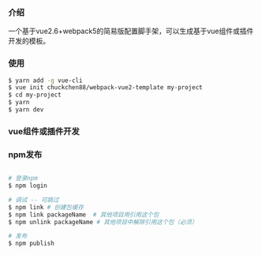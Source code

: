 ### 介绍

一个基于vue2.6+webpack5的简易版配置脚手架，可以生成基于vue组件或插件开发的模板。

### 使用
``` bash
$ yarn add -g vue-cli
$ vue init chuckchen88/webpack-vue2-template my-project
$ cd my-project
$ yarn
$ yarn dev
```

### vue组件或插件开发


### npm发布
``` bash

# 登录npm
$ npm login

# 调试 -- 可跳过
$ npm link # 创建包缓存
$ npm link packageName  # 其他项目用引用这个包
$ npm unlink packageName # 其他项目中解除引用这个包（必须）

# 发布
$ npm publish
```

